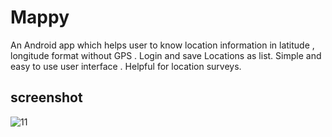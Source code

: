 # Mappy
An Android app which helps user to know location information in latitude , longitude format without GPS .
Login and save Locations as list.
Simple and easy to use user interface . 
Helpful for location surveys.

## screenshot
![11](https://user-images.githubusercontent.com/13822610/37568628-d66b6ce4-2afd-11e8-8ef4-534b8ecbe408.jpg)

